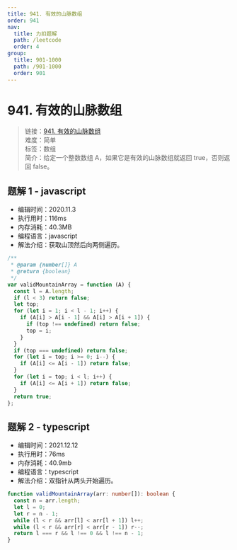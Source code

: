 ```yaml
---
title: 941. 有效的山脉数组
order: 941
nav:
  title: 力扣题解
  path: /leetcode
  order: 4
group:
  title: 901-1000
  path: /901-1000
  order: 901
---
```


# 941. 有效的山脉数组

> 链接：[941. 有效的山脉数组](https://leetcode-cn.com/problems/valid-mountain-array/)  
> 难度：简单  
> 标签：数组  
> 简介：给定一个整数数组 A，如果它是有效的山脉数组就返回 true，否则返回 false。

## 题解 1 - javascript

- 编辑时间：2020.11.3
- 执行用时：116ms
- 内存消耗：40.3MB
- 编程语言：javascript
- 解法介绍：获取山顶然后向两侧遍历。

```javascript
/**
 * @param {number[]} A
 * @return {boolean}
 */
var validMountainArray = function (A) {
  const l = A.length;
  if (l < 3) return false;
  let top;
  for (let i = 1; i < l - 1; i++) {
    if (A[i] > A[i - 1] && A[i] > A[i + 1]) {
      if (top !== undefined) return false;
      top = i;
    }
  }
  if (top === undefined) return false;
  for (let i = top; i >= 0; i--) {
    if (A[i] <= A[i - 1]) return false;
  }
  for (let i = top; i < l; i++) {
    if (A[i] <= A[i + 1]) return false;
  }
  return true;
};
```

## 题解 2 - typescript

- 编辑时间：2021.12.12
- 执行用时：76ms
- 内存消耗：40.9mb
- 编程语言：typescript
- 解法介绍：双指针从两头开始遍历。

```typescript
function validMountainArray(arr: number[]): boolean {
  const n = arr.length;
  let l = 0;
  let r = n - 1;
  while (l < r && arr[l] < arr[l + 1]) l++;
  while (l < r && arr[r] < arr[r - 1]) r--;
  return l === r && l !== 0 && l !== n - 1;
}
```
